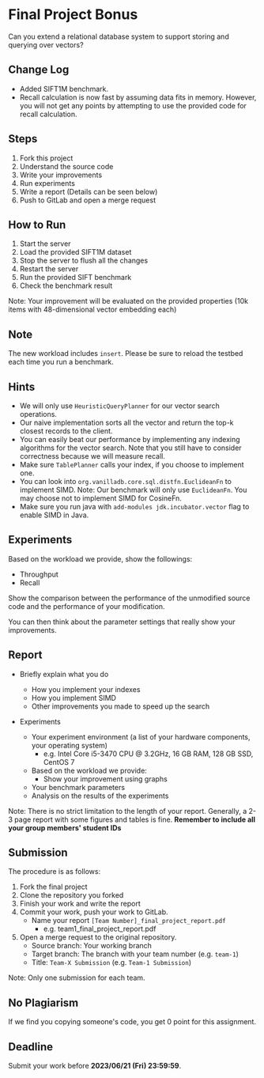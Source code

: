 # Final Project Bonus

Can you extend a relational database system to support storing and querying over vectors?

## Change Log
- Added SIFT1M benchmark.
- Recall calculation is now fast by assuming data fits in memory. However, you will not get any points by attempting to use the provided code for recall calculation.

## Steps

1. Fork this project
2. Understand the source code
3. Write your improvements
4. Run experiments
5. Write a report (Details can be seen below)
6. Push to GitLab and open a merge request


## How to Run
1. Start the server
2. Load the provided SIFT1M dataset
3. Stop the server to flush all the changes 
4. Restart the server
5. Run the provided SIFT benchmark
6. Check the benchmark result

Note: Your improvement will be evaluated on the provided properties (10k items with 48-dimensional vector embedding each)

## Note
The new workload includes `insert`. Please be sure to reload the testbed each time you run a benchmark.

## Hints

- We will only use `HeuristicQueryPlanner` for our vector search operations.
- Our naive implementation sorts all the vector and return the top-k closest records to the client.
- You can easily beat our performance by implementing any indexing algorithms for the vector search. Note that you still have to consider correctness because we will measure recall.
- Make sure `TablePlanner` calls your index, if you choose to implement one.
- You can look into `org.vanilladb.core.sql.distfn.EuclideanFn` to implement SIMD. Note: Our benchmark will only use `EuclideanFn`. You may choose not to implement SIMD for CosineFn.
- Make sure you run java with `add-modules jdk.incubator.vector` flag to enable SIMD in Java.

## Experiments

Based on the workload we provide, show the followings:
- Throughput
- Recall

Show the comparison between the performance of the unmodified source code and the performance of your modification.

You can then think about the parameter settings that really show your improvements.

## Report

- Briefly explain what you do
    - How you implement your indexes
    - How you implement SIMD
    - Other improvements you made to speed up the search

- Experiments
    - Your experiment environment (a list of your hardware components, your operating system)
        - e.g. Intel Core i5-3470 CPU @ 3.2GHz, 16 GB RAM, 128 GB SSD, CentOS 7
    - Based on the workload we provide:
        - Show your improvement using graphs
    - Your benchmark parameters
    - Analysis on the results of the experiments

Note: There is no strict limitation to the length of your report. Generally, a 2-3 page report with some figures and tables is fine.
**Remember to include all your group members' student IDs**

## Submission

The procedure is as follows:
1. Fork the final project
2. Clone the repository you forked
3. Finish your work and write the report
4. Commit your work, push your work to GitLab.
    - Name your report `[Team Number]_final_project_report.pdf`
        - e.g. team1_final_project_report.pdf
5. Open a merge request to the original repository.
    - Source branch: Your working branch
    - Target branch: The branch with your team number (e.g. `team-1`)
    - Title: `Team-X Submission` (e.g. `Team-1 Submission`)

Note: Only one submission for each team.

## No Plagiarism

If we find you copying someone's code, you get 0 point for this assignment.
## Deadline

Submit your work before **2023/06/21 (Fri) 23:59:59**.